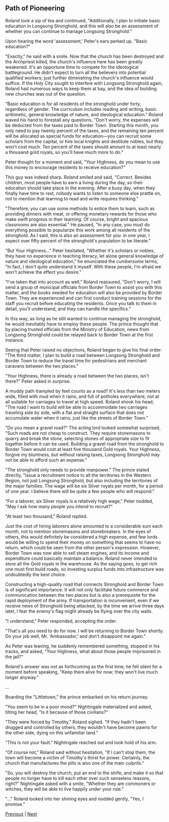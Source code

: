 ## Path of Pioneering
Roland took a sip of tea and continued, "Additionally, I plan to initiate basic education in Longsong Stronghold, and this will also be an assessment of whether you can continue to manage Longsong Stronghold."



Upon hearing the word 'assessment,' Peter's ears perked up. "Basic education?"



"Exactly," he said with a smile. Now that the church has been destroyed and the Archpriest killed, the church's influence here has been greatly weakened. It's an opportune time to compete for the ideological battleground. He didn't expect to turn all the believers into potential qualified workers; just further diminishing the church's influence would suffice. If the Holy City sought to interfere with Longsong Stronghold again, Roland had numerous ways to keep them at bay, and the idea of building new churches was out of the question.



"Basic education is for all residents of the stronghold under forty, regardless of gender. The curriculum includes reading and writing, basic arithmetic, general knowledge of nature, and ideological education." Roland waved his hand to forestall any questions, "Don't worry, the expenses will be deducted from the taxes paid to Border Town. Starting this month, you only need to pay twenty percent of the taxes, and the remaining ten percent will be allocated as special funds for education—you can recruit some scholars from the capital, or hire local knights and destitute nobles, but they won't cost much. Ten percent of the taxes should amount to at least nearly a thousand gold royals, so you'll have much more to do."



Peter thought for a moment and said, "Your Highness, do you mean to use this money to encourage residents to receive education?"



This guy was indeed sharp. Roland smiled and said, "Correct. Besides children, most people have to earn a living during the day, so their education should take place in the evening. After a busy day, when they finally have time to rest, nobody wants to listen to someone else prattle on, not to mention that learning to read and write requires thinking."



"Therefore, you can use some methods to entice them to learn, such as providing dinners with meat, or offering monetary rewards for those who make swift progress in their learning. Of course, bright and spacious classrooms are also essential." He paused, "In any case, you must do everything possible to popularize this work among all residents of the stronghold. As I said, this is also an assessment for you: in one year, I expect over fifty percent of the stronghold's population to be literate."



"But Your Highness..." Peter hesitated, "Whether it's scholars or nobles, they have no experience in teaching literacy, let alone general knowledge of nature and ideological education," he enunciated the cumbersome terms, "In fact, I don't quite understand it myself. With these people, I'm afraid we won't achieve the effect you desire."



"I've taken that into account as well," Roland reassured, "Don't worry, I will send a group of municipal officials from Border Town to assist you with this matter, and the books needed for education will also be provided by Border Town. They are experienced and can first conduct training sessions for the staff you recruit before educating the residents. Once you talk to them in detail, you'll understand, and they can handle the specifics."



In this way, as long as he still wanted to continue managing the stronghold, he would inevitably have to employ these people. The prince thought that by placing trusted officials from the Ministry of Education, news from Longsong Stronghold could be relayed back to Border Town at the first instance.



Seeing that Peter raised no objections, Roland began to give his final order: "The third matter, I plan to build a road between Longsong Stronghold and Border Town to reduce the travel time for pedestrians and merchant caravans between the two places."



"Your Highness, there is already a road between the two places, isn't there?" Peter asked in surprise.



A muddy path trampled by feet counts as a road? It's less than two meters wide, filled with mud when it rains, and full of potholes everywhere, not at all suitable for carriages to travel at high speed. Roland shook his head, "The road I want to build will be able to accommodate two carriages traveling side by side, with a flat and straight surface that does not accumulate water when it rains, just like the streets of Border Town."



"Do you mean a gravel road?" The acting lord looked somewhat surprised, "Such roads are not cheap to construct. They require stonemasons to quarry and break the stone, selecting stones of appropriate size to fit together before it can be used. Building a gravel road from the stronghold to Border Town would cost at least five thousand Gold royals. Your Highness, forgive my bluntness, but without raising taxes, Longsong Stronghold may not be able to afford such an expense."



"The stronghold only needs to provide manpower." The prince stated directly, "Issue a recruitment notice to all the territories in the Western Region, not just Longsong Stronghold, but also including the territories of the major families. The wage will be six Silver royals per month, for a period of one year. I believe there will be quite a few people who will respond."



"For a laborer, six Silver royals is a relatively high wage," Peter nodded, "May I ask how many people you intend to recruit?"



"At least two thousand," Roland replied.



Just the cost of hiring laborers alone amounted to a considerable sum each month, not to mention stonemasons and stonebreakers. In the eyes of others, this would definitely be considered a high expense, and few lords would be willing to spend their money on something that seems to have no return, which could be seen from the other person's expression. However, Border Town was now able to sell steam engines, and its income and expenditure could basically maintain a balance. Roland never intended to store all the Gold royals in the warehouse. As the saying goes, to get rich one must first build roads, so investing surplus funds into infrastructure was undoubtedly the best choice.



Constructing a high-quality road that connects Stronghold and Border Town is of significant importance. It will not only facilitate future commerce and communication between the two places but is also a prerequisite for the rapid deployment of the army. If transportation is inconvenient, even if we receive news of Stronghold being attacked, by the time we arrive three days later, I fear the enemy's flag might already be flying over the city walls.



"I understand," Peter responded, accepting the order.



"That's all you need to do for now. I will be returning to Border Town shortly. Do your job well, Mr. 'Ambassador,' and don't disappoint me again."



As Peter was leaving, he suddenly remembered something, stopped in his tracks, and asked, "Your Highness, what about those people imprisoned in the jail?"



Roland's answer was not as forthcoming as the first time; he fell silent for a moment before speaking, "Keep them alive for now; they won't live much longer anyway."



...



Boarding the "Littletown," the prince embarked on his return journey.



"You seem to be in a poor mood?" Nightingale materialized and asked, tilting her head, "Is it because of those civilians?"



"They were forced by Timothy," Roland sighed. "If they hadn't been drugged and controlled by others, they wouldn't have become pawns for the other side, dying on this unfamiliar land."



"This is not your fault." Nightingale reached out and took hold of his arm.

"Of course not," Roland said without hesitation, "If I can't stop them, the town will become a victim of Timothy's thirst for power. Certainly, the church that manufactures the pills is also one of the main culprits."

"So, you will destroy the church, put an end to the strife, and make it so that people no longer have to kill each other over such senseless reasons, right?" Nightingale asked with a smile, "Whether they are commoners or witches, they will be able to live happily under your rule."

"..." Roland looked into her shining eyes and nodded gently, "Yes, I promise."





[Previous](CH0201.md) | [Next](CH0203.md)
